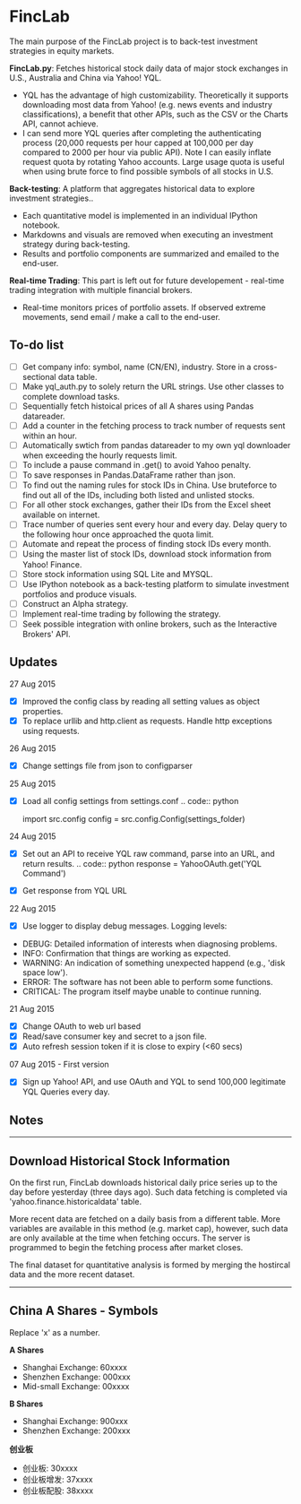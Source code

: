 FincLab
==

The main purpose of the FincLab project is to back-test investment strategies in equity markets.

**FincLab.py**: Fetches historical stock daily data of major stock exchanges in U.S., Australia and China via Yahoo! YQL.
- YQL has the advantage of high customizability. Theoretically it supports downloading most data from Yahoo! (e.g. news events and industry classifications), a benefit that other APIs, such as the CSV or the Charts API, cannot achieve.
- I can send more YQL queries after completing the authenticating process (20,000 requests per hour capped at 100,000 per day compared to 2000 per hour via public API). Note I can easily inflate request quota by rotating Yahoo accounts. Large usage quota is useful when using brute force to find possible symbols of all stocks in U.S.

**Back-testing**: A platform that aggregates historical data to explore investment strategies..
- Each quantitative model is implemented in an individual IPython notebook.
- Markdowns and visuals are removed when executing an investment strategy during back-testing.
- Results and portfolio components are summarized and emailed to the end-user.

**Real-time Trading**: This part is left out for future developement - real-time trading integration with multiple financial brokers.
- Real-time monitors prices of portfolio assets. If observed extreme movements, send email / make a call to the end-user.

## To-do list
- [ ] Get company info: symbol, name (CN/EN), industry. Store in a cross-sectional data table.
- [ ] Make yql_auth.py to solely return the URL strings. Use other classes to complete download tasks.
- [ ] Sequentially fetch histoical prices of all A shares using Pandas datareader.
- [ ] Add a counter in the fetching process to track number of requests sent within an hour.
- [ ] Automatically swtich from pandas datareader to my own yql downloader when exceeding the hourly requests limit.
- [ ] To include a pause command in .get() to avoid Yahoo penalty.
- [ ] To save responses in Pandas.DataFrame rather than json.
- [ ] To find out the naming rules for stock IDs in China. Use bruteforce to find out all of the IDs, including both listed and unlisted stocks.
- [ ] For all other stock exchanges, gather their IDs from the Excel sheet available on internet.
- [ ] Trace number of queries sent every hour and every day. Delay query to the following hour once approached the quota limit.
- [ ] Automate and repeat the process of finding stock IDs every month.
- [ ] Using the master list of stock IDs, download stock information from Yahoo! Finance.
- [ ] Store stock information using SQL Lite and MYSQL.
- [ ] Use IPython notebook as a back-testing platform to simulate investment portfolios and produce visuals.
- [ ] Construct an Alpha strategy.
- [ ] Implement real-time trading by following the strategy.
- [ ] Seek possible integration with online brokers, such as the Interactive Brokers' API.

## Updates
27 Aug 2015
- [X] Improved the config class by reading all setting values as object properties.
- [X] To replace urllib and http.client as requests. Handle http exceptions using requests.

26 Aug 2015
- [X] Change settings file from json to configparser

25 Aug 2015
- [X] Load all config settings from settings.conf
.. code:: python

    import src.config
    config = src.config.Config(settings_folder)

24 Aug 2015
- [X] Set out an API to receive YQL raw command, parse into an URL, and return results.
.. code:: python
        response = YahooOAuth.get('YQL Command')
        
- [X] Get response from YQL URL

22 Aug 2015
- [X] Use logger to display debug messages. Logging levels:
 - DEBUG: Detailed information of interests when diagnosing problems.
 - INFO: Confirmation that things are working as expected.
 - WARNING: An indication of something unexpected happend (e.g., 'disk space low').
 - ERROR: The software has not been able to perform some functions.
 - CRITICAL: The program itself maybe unable to continue running.

21 Aug 2015
- [X] Change OAuth to web url based
- [X] Read/save consumer key and secret to a json file.
- [X] Auto refresh session token if it is close to expiry (<60 secs)

07 Aug 2015 - First version
- [X] Sign up Yahoo! API, and use OAuth and YQL to send 100,000 legitimate YQL Queries every day.

## Notes
-------------------------------------
Download Historical Stock Information
-------------------------------------
On the first run, FincLab downloads historical daily price series up to the day before yesterday (three days ago). Such data fetching is completed via 'yahoo.finance.historicaldata' table.

More recent data are fetched on a daily basis from a different table. More variables are available in this method (e.g. market cap), however, such data are only available at the time when fetching occurs. The server is programmed to begin the fetching process after market closes.

The final dataset for quantitative analysis is formed by merging the hostircal data and the more recent dataset.

------------------------
China A Shares - Symbols
------------------------
Replace 'x' as a number.

**A Shares**
- Shanghai Exchange: 60xxxx
- Shenzhen Exchange: 000xxx
- Mid-small Exchange: 00xxxx

**B Shares**
- Shanghai Exchange: 900xxx
- Shenzhen Exchange: 200xxx

**创业板**
- 创业板: 30xxxx
- 创业板增发: 37xxxx
- 创业板配股: 38xxxx
